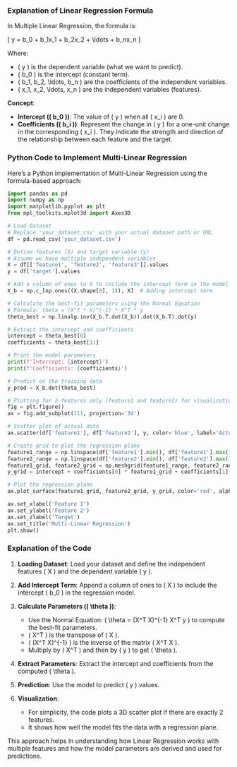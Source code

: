 ### Explanation of Linear Regression Formula

In Multiple Linear Regression, the formula is:

\[ y = b_0 + b_1x_1 + b_2x_2 + \ldots + b_nx_n \]

Where:
- \( y \) is the dependent variable (what we want to predict).
- \( b_0 \) is the intercept (constant term).
- \( b_1, b_2, \ldots, b_n \) are the coefficients of the independent variables.
- \( x_1, x_2, \ldots, x_n \) are the independent variables (features).

**Concept**:
- **Intercept (\( b_0 \))**: The value of \( y \) when all \( x_i \) are 0.
- **Coefficients (\( b_i \))**: Represent the change in \( y \) for a one-unit change in the corresponding \( x_i \). They indicate the strength and direction of the relationship between each feature and the target.

### Python Code to Implement Multi-Linear Regression

Here’s a Python implementation of Multi-Linear Regression using the formula-based approach:

```python
import pandas as pd
import numpy as np
import matplotlib.pyplot as plt
from mpl_toolkits.mplot3d import Axes3D

# Load Dataset
# Replace 'your_dataset.csv' with your actual dataset path or URL
df = pd.read_csv('your_dataset.csv')

# Define features (X) and target variable (y)
# Assume we have multiple independent variables
X = df[['feature1', 'feature2', 'feature3']].values
y = df['target'].values

# Add a column of ones to X to include the intercept term in the model
X_b = np.c_[np.ones((X.shape[0], 1)), X]  # Adding intercept term

# Calculate the best-fit parameters using the Normal Equation
# Formula: theta = (X^T * X)^(-1) * X^T * y
theta_best = np.linalg.inv(X_b.T.dot(X_b)).dot(X_b.T).dot(y)

# Extract the intercept and coefficients
intercept = theta_best[0]
coefficients = theta_best[1:]

# Print the model parameters
print(f'Intercept: {intercept}')
print(f'Coefficients: {coefficients}')

# Predict on the training data
y_pred = X_b.dot(theta_best)

# Plotting for 2 features only (feature1 and feature2) for visualization
fig = plt.figure()
ax = fig.add_subplot(111, projection='3d')

# Scatter plot of actual data
ax.scatter(df['feature1'], df['feature2'], y, color='blue', label='Actual Data')

# Create grid to plot the regression plane
feature1_range = np.linspace(df['feature1'].min(), df['feature1'].max(), 10)
feature2_range = np.linspace(df['feature2'].min(), df['feature2'].max(), 10)
feature1_grid, feature2_grid = np.meshgrid(feature1_range, feature2_range)
y_grid = intercept + coefficients[0] * feature1_grid + coefficients[1] * feature2_grid

# Plot the regression plane
ax.plot_surface(feature1_grid, feature2_grid, y_grid, color='red', alpha=0.5)

ax.set_xlabel('Feature 1')
ax.set_ylabel('Feature 2')
ax.set_zlabel('Target')
ax.set_title('Multi-Linear Regression')
plt.show()
```

### Explanation of the Code

1. **Loading Dataset**: Load your dataset and define the independent features \( X \) and the dependent variable \( y \).

2. **Add Intercept Term**: Append a column of ones to \( X \) to include the intercept \( b_0 \) in the regression model.

3. **Calculate Parameters (\( \theta \))**:
   - Use the Normal Equation: \( \theta = (X^T X)^{-1} X^T y \) to compute the best-fit parameters.
   - \( X^T \) is the transpose of \( X \).
   - \( (X^T X)^{-1} \) is the inverse of the matrix \( X^T X \).
   - Multiply by \( X^T \) and then by \( y \) to get \( \theta \).

4. **Extract Parameters**: Extract the intercept and coefficients from the computed \( \theta \).

5. **Prediction**: Use the model to predict \( y \) values.

6. **Visualization**:
   - For simplicity, the code plots a 3D scatter plot if there are exactly 2 features.
   - It shows how well the model fits the data with a regression plane.

This approach helps in understanding how Linear Regression works with multiple features and how the model parameters are derived and used for predictions.
